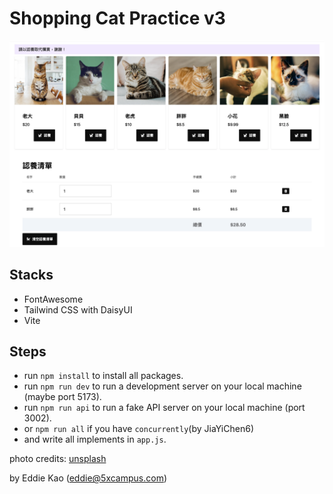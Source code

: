 # Shopping Cat Practice v3

![Screen Shot](./public/screenshots/screenshot.webp)

## Stacks

- FontAwesome
- Tailwind CSS with DaisyUI
- Vite

## Steps

- run `npm install` to install all packages.
- run `npm run dev` to run a development server on your local machine (maybe port 5173).
- run `npm run api` to run a fake API server on your local machine (port 3002).
- or `npm run all` if you have `concurrently`(by JiaYiChen6)
- and write all implements in `app.js`.

photo credits: [unsplash](https://unsplash.com/)

by Eddie Kao (eddie@5xcampus.com)
